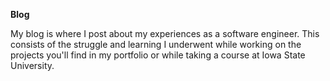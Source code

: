 
**Blog**
<divider width="w-2/5" />

My blog is where I post about my experiences as a software engineer. This consists of the struggle and learning I underwent while working on the projects you'll find in my portfolio or while taking a course at Iowa State University.

<nav-item title="View my blog" href="/blog" class="text-primary-light dark:!text-primary-dark underline hover:no-underline transition" />
